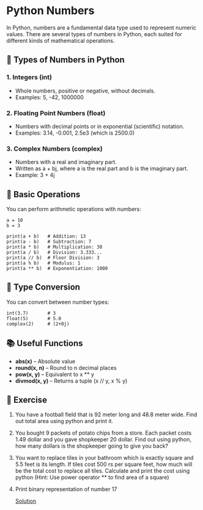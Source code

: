 # Python Numbers

In Python, numbers are a fundamental data type used to represent numeric values. There are several types of numbers in Python, each suited for different kinds of mathematical operations. 

## 🔢 Types of Numbers in Python
### 1. Integers (int)
* Whole numbers, positive or negative, without decimals.
* Examples: 5, -42, 1000000

### 2. Floating Point Numbers (float)

* Numbers with decimal points or in exponential (scientific) notation.
* Examples: 3.14, -0.001, 2.5e3 (which is 2500.0)

### 3. Complex Numbers (complex)

* Numbers with a real and imaginary part.
* Written as a + bj, where a is the real part and b is the imaginary part.
* Example: 3 + 4j
  
## 🧮 Basic Operations
You can perform arithmetic operations with numbers:

    a = 10
    b = 3

    print(a + b)   # Addition: 13
    print(a - b)   # Subtraction: 7
    print(a * b)   # Multiplication: 30
    print(a / b)   # Division: 3.333...
    print(a // b)  # Floor Division: 3
    print(a % b)   # Modulus: 1
    print(a ** b)  # Exponentiation: 1000

## 🔄 Type Conversion
You can convert between number types:

    int(3.7)       # 3
    float(5)       # 5.0
    complex(2)     # (2+0j)

## 📚 Useful Functions

* **abs(x)** – Absolute value
* **round(x, n)** – Round to n decimal places
* **pow(x, y)** – Equivalent to x ** y
* **divmod(x, y)** – Returns a tuple (x // y, x % y)

## 🧠 Exercise

1. You have a football field that is 92 meter long and 48.8 meter wide. Find out total area using python and print it.
2. You bought 9 packets of potato chips from a store. Each packet costs 1.49 dollar and you gave shopkeeper 20 dollar. Find out using python, how many dollars is the shopkeeper going to give you back?
3. You want to replace tiles in your bathroom which is exactly square and 5.5 feet is its length. If tiles cost 500 rs per square feet, how much will be the total cost to replace all tiles. Calculate and print the cost using python (Hint: Use power operator ** to find area of a square)
4. Print binary representation of number 17
   
   [Solution](https://github.com/riteshsingh84/python/tree/main/Basics/02_numbers/exercise.py)
